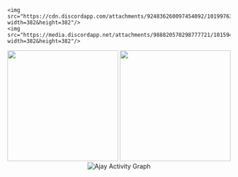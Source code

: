     <img src="https://cdn.discordapp.com/attachments/924836260097454092/1019976361118552125/Hakdog.png?width=382&height=382"/>
    <img src="https://media.discordapp.net/attachments/988820570298777721/1015940144643182634/rOdGGSI.png?width=382&height=382"/>
<p align = 'center'>
    

<img height="250px" src="https://github-readme-streak-stats.herokuapp.com/?user=DevZiee&hide_border=true&theme=dark" />
    <img height="250px" src="https://github-readme-stats.vercel.app/api?username=DevZiee&hide_title=true&hide_border=true&show_icons=true&include_all_commits=true&count_private=true&line_height=21&hide_rank=true&icon_color=fa8b00&theme=dark" 
 <a><img alt="Ajay Activity Graph" src="https://github-readme-activity-graph.cyclic.app/graph?username=DevZiee&theme=react-dark&hide_border=true" /></a>  
         </p>
 
